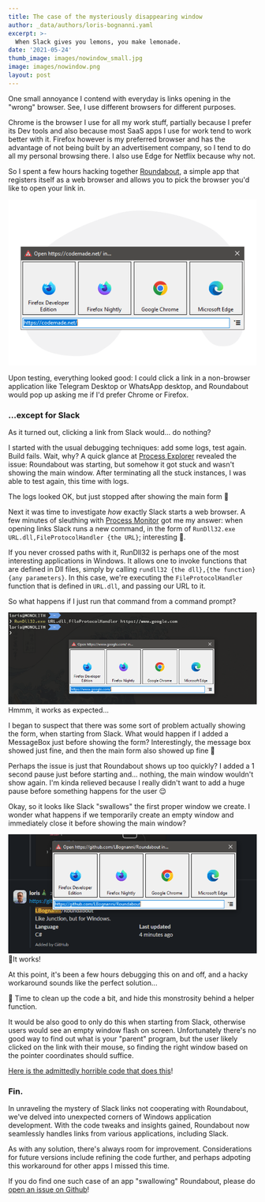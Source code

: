 ```yaml
---
title: The case of the mysteriously disappearing window
author: _data/authors/loris-bognanni.yaml
excerpt: >-
  When Slack gives you lemons, you make lemonade.
date: '2021-05-24'
thumb_image: images/nowindow_small.jpg
image: images/nowindow.png
layout: post
---
```


One small annoyance I contend with everyday is links opening in the "wrong" browser. See, I use different browsers for different purposes.

Chrome is the browser I use for all my work stuff, partially because I prefer its Dev tools and also because most SaaS apps I use for work tend to work better with it. Firefox however is my preferred browser and has the advantage of not being built by an advertisement company, so I tend to do all my personal browsing there. I also use Edge for Netflix because why not.

So I spent a few hours hacking together [Roundabout](/roundabout), a simple app that registers itself as a web browser and allows you to pick the browser you'd like to open your link in.

![Roundabout screenshot](/images/hero-roundabout.png)

Upon testing, everything looked good: I could click a link in a non-browser application like Telegram Desktop or WhatsApp desktop, and Roundabout would pop up asking me if I'd prefer Chrome or Firefox.

### ...except for Slack

As it turned out, clicking a link from Slack would... do nothing?

I started with the usual debugging techniques: add some logs, test again. Build fails. Wait, why? A quick glance at [Process Explorer](https://learn.microsoft.com/en-us/sysinternals/downloads/process-explorer) revealed the issue: Roundabout was starting, but somehow it got stuck and wasn't showing the main window. After terminating all the stuck instances, I was able to test again, this time with logs.

The logs looked OK, but just stopped after showing the main form 🤔

Next it was time to investigate *how* exactly Slack starts a web browser.
A few minutes of sleuthing with [Process Monitor](https://learn.microsoft.com/en-us/sysinternals/downloads/procmon) got me my answer: when opening links Slack runs a new command, in the form of `RunDll32.exe URL.dll,FileProtocolHandler {the URL}`; interesting 🤔.

If you never crossed paths with it, RunDll32 is perhaps one of the most interesting applications in Windows. It allows one to invoke functions that are defined in Dll files, simply by calling `rundll32 {the dll},{the function} {any parameters}`. In this case, we're executing the `FileProtocolHandler` function that is defined in `URL.dll`, and passing our URL to it.

So what happens if I just run that command from a command prompt?

![A command prompt showing that we executed Rundll32, with a Roundabout window open in front of it](/images/rundll32.png)<br>Hmmm, it works as expected...

I began to suspect that there was some sort of problem actually showing the form, when starting from Slack. What would happen if I added a MessageBox just before showing the form? Interestingly, the message box showed just fine, and then the main form also showed up fine 🤔

Perhaps the issue is just that Roundabout shows up too quickly? I added a 1 second pause just before starting and... nothing, the main window wouldn't show again. I'm kinda relieved because I really didn't want to add a huge pause before something happens for the user 😌

Okay, so it looks like Slack "swallows" the first proper window we create. I wonder what happens if we temporarily create an empty window and immediately close it before showing the main window?

![A Roundabout window, open in front of a Slack conversation](/images/roundabout_slack_works.png)<br>🎉It works!

At this point, it's been a few hours debugging this on and off, and a hacky workaround sounds like the perfect solution...

🧹 Time to clean up the code a bit, and hide this monstrosity behind a helper function. 

It would be also good to only do this when starting from Slack, otherwise users would see an empty window flash on screen. Unfortunately there's no good way to find out what is your "parent" program, but the user likely clicked on the link with their mouse, so finding the right window based on the pointer coordinates should suffice.

[Here is the admittedly horrible code that does this](https://github.com/LBognanni/Roundabout/blob/1b8c675c81628b163bb860fc651c19fb9289c04d/src/Roundabout/Program.cs#L68-L88)!


### Fin.

In unraveling the mystery of Slack links not cooperating with Roundabout, we've delved into unexpected corners of Windows application development. With the code tweaks and insights gained, Roundabout now seamlessly handles links from various applications, including Slack.

As with any solution, there's always room for improvement. Considerations for future versions include refining the code further, and perhaps adpoting this workaround for other apps I missed this time. 

If you do find one such case of an app "swallowing" Roundabout, please do [open an issue on Github](https://github.com/LBognanni/Roundabout/issues)!
